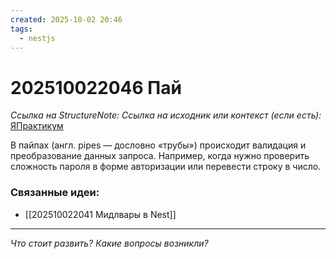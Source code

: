 ```yaml
---
created: 2025-10-02 20:46
tags:
  - nestjs
---
```

# 202510022046 Пай
*Ссылка на StructureNote:*
*Ссылка на исходник или контекст (если есть):* [ЯПрактикум](https://practicum.yandex.ru/learn/backend-nodejs/courses/a4214ab0-2146-4152-b90e-651bf4c7ca5e/sprints/564244/topics/1df920a3-5c6a-4fcd-884c-0f66136c2b56/lessons/0fa76aa4-6dec-490f-9466-78a5fe72e7bd/)

В пайпах (англ. pipes — дословно «трубы») происходит валидация и преобразование данных запроса. Например, когда нужно проверить сложность пароля в форме авторизации или перевести строку в число.
### Связанные идеи:
* [[202510022041 Мидлвары в Nest]]
---

*Что стоит развить? Какие вопросы возникли?*